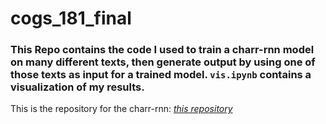 # cogs_181_final

### This Repo contains the code I used to train a charr-rnn model on many different texts, then generate output by using one of those texts as input for a trained model. `vis.ipynb` contains a visualization of my results. 

This is the repository for the charr-rnn: [*this repository*](https://github.com/spro/char-rnn.pytorch)
